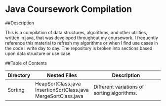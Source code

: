 # Java Coursework Compilation

##Description

This is a compilation of data structures, algorithms, and other utilities, written in java, that was developed throughout my coursework. I frequently reference this material to refresh my algorithms or when I find use cases in the code I write day to day. The repository is broken into sections based upon data structure or use case.

##Table of Contents

| Directory | Nested Files | Description |
| --------- |  ----------- | ----------- |
| Sorting | HeapSortClass.java<br />InsertionSortClass.java<br />MergeSortClass.java | Different variations of sorting algorithms. | 
